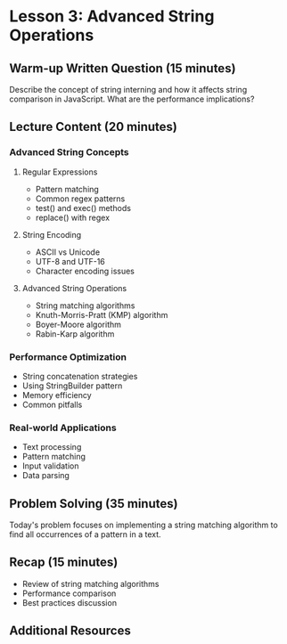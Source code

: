 # Lesson 3: Advanced String Operations

## Warm-up Written Question (15 minutes)
Describe the concept of string interning and how it affects string comparison in JavaScript. What are the performance implications?

## Lecture Content (20 minutes)
<!--Khalid: part 3 won't fit in a 20 minute block. I could get through a part of the performance optimization section -->
### Advanced String Concepts
1. Regular Expressions
   - Pattern matching
   - Common regex patterns
   - test() and exec() methods
   - replace() with regex

2. String Encoding
   - ASCII vs Unicode
   - UTF-8 and UTF-16
   - Character encoding issues

3. Advanced String Operations
   - String matching algorithms
   - Knuth-Morris-Pratt (KMP) algorithm
   - Boyer-Moore algorithm
   - Rabin-Karp algorithm

### Performance Optimization
- String concatenation strategies
- Using StringBuilder pattern
- Memory efficiency
- Common pitfalls

### Real-world Applications
- Text processing
- Pattern matching
- Input validation
- Data parsing

## Problem Solving (35 minutes)
Today's problem focuses on implementing a string matching algorithm to find all occurrences of a pattern in a text.

## Recap (15 minutes)
- Review of string matching algorithms
- Performance comparison
- Best practices discussion

## Additional Resources
